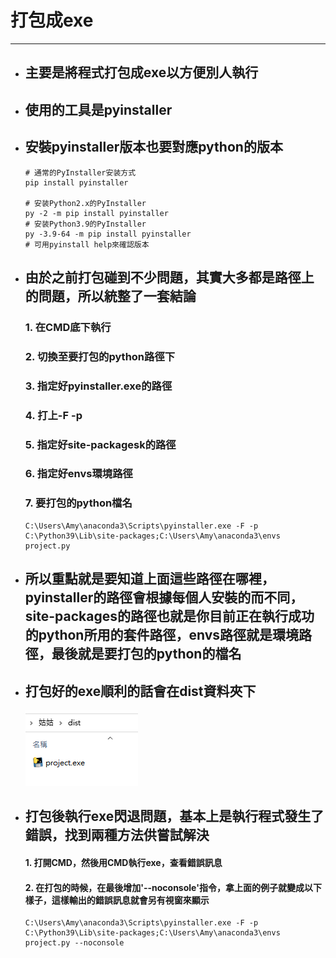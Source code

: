 # 打包成exe
---

+ ## 主要是將程式打包成exe以方便別人執行
+ ## 使用的工具是pyinstaller
+ ## 安裝pyinstaller版本也要對應python的版本
    ```
    # 通常的PyInstaller安装方式
    pip install pyinstaller

    # 安装Python2.x的PyInstaller
    py -2 -m pip install pyinstaller
    # 安装Python3.9的PyInstaller
    py -3.9-64 -m pip install pyinstaller
    # 可用pyinstall help來確認版本    
    ```

+ ## 由於之前打包碰到不少問題，其實大多都是路徑上的問題，所以統整了一套結論
    ### 1. 在CMD底下執行
    ### 2. 切換至要打包的python路徑下
    ### 3. 指定好pyinstaller.exe的路徑
    ### 4. 打上-F -p
    ### 5. 指定好site-packagesk的路徑
    ### 6. 指定好envs環境路徑
    ### 7. 要打包的python檔名
    ```
    C:\Users\Amy\anaconda3\Scripts\pyinstaller.exe -F -p C:\Python39\Lib\site-packages;C:\Users\Amy\anaconda3\envs project.py    
    ```
+ ## 所以重點就是要知道上面這些路徑在哪裡，pyinstaller的路徑會根據每個人安裝的而不同，site-packages的路徑也就是你目前正在執行成功的python所用的套件路徑，envs路徑就是環境路徑，最後就是要打包的python的檔名
+ ## 打包好的exe順利的話會在dist資料夾下
    ![](Image/project_exe.png)

+ ## 打包後執行exe閃退問題，基本上是執行程式發生了錯誤，找到兩種方法供嘗試解決
    #### 1. 打開CMD，然後用CMD執行exe，查看錯誤訊息
    #### 2. 在打包的時候，在最後增加'--noconsole'指令，拿上面的例子就變成以下樣子，這樣輸出的錯誤訊息就會另有視窗來顯示
    ```
    C:\Users\Amy\anaconda3\Scripts\pyinstaller.exe -F -p C:\Python39\Lib\site-packages;C:\Users\Amy\anaconda3\envs project.py --noconsole     
    ```
